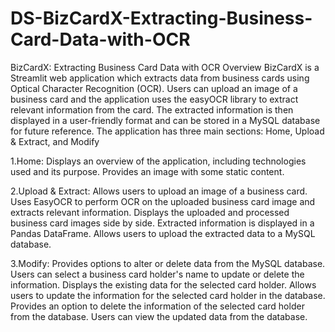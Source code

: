 # DS-BizCardX-Extracting-Business-Card-Data-with-OCR
BizCardX: Extracting Business Card Data with OCR Overview BizCardX is a Streamlit web application which extracts data from business cards using Optical Character Recognition (OCR). Users can upload an image of a business card and the application uses the easyOCR library to extract relevant information from the card. The extracted information is then displayed in a user-friendly format and can be stored in a MySQL database for future reference.
The application has three main sections: Home, Upload & Extract, and Modify

1.Home:
Displays an overview of the application, including technologies used and its purpose.
Provides an image with some static content.

2.Upload & Extract:
Allows users to upload an image of a business card.
Uses EasyOCR to perform OCR on the uploaded business card image and extracts relevant information.
Displays the uploaded and processed business card images side by side.
Extracted information is displayed in a Pandas DataFrame.
Allows users to upload the extracted data to a MySQL database.

3.Modify:
Provides options to alter or delete data from the MySQL database.
Users can select a business card holder's name to update or delete the information.
Displays the existing data for the selected card holder.
Allows users to update the information for the selected card holder in the database.
Provides an option to delete the information of the selected card holder from the database.
Users can view the updated data from the database.
